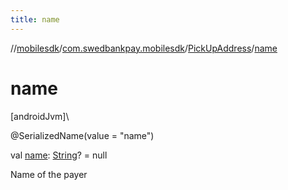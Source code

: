 ```yaml
---
title: name
---
```

//[mobilesdk](../../../index.html)/[com.swedbankpay.mobilesdk](../index.html)/[PickUpAddress](index.html)/[name](name.html)



# name



[androidJvm]\




@SerializedName(value = "name")



val [name](name.html): [String](https://kotlinlang.org/api/latest/jvm/stdlib/kotlin/-string/index.html)? = null



Name of the payer




